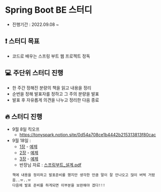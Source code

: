 # Spring Boot BE 스터디
+ 진행기간 : 2022.09.08 ~

## ❗️ 스터디 목표
+ 코드로 배우는 스프링 부트 웹 프로젝트 정독

## 💻 주단위 스터디 진행
+ 한 주간 정해진 분량의 책을 읽고 내용을 정리
+ 순번을 정해 발표자를 정하고 그 주의 분량을 발표
+ 발표 후 자유롭게 의견을 나누고 정리한 다음 종료

## 🔥 스터디 진행
+ 9월 8일 킥오프
  + https://tonyspark.notion.site/0d54a708ce1b4442b215313813f80cac
+ 9월 18일 : 
  + [1장](./week1/chapter01/Chapter01.md) - [예제](https://github.com/WooDolpa/springboot-study)
  + [2장](./week1/chapter02/Chapter02.md) - [예제](https://github.com/WooDolpa/spring-boot-chapter02)
  + [3장](./week1/chapter03/Chapter03.md) - [예제](https://github.com/WooDolpa/spring-boot-chapter03)
  + 반장님 자료 : [스프링부트_설계.pdf](./week1/chapter01/file/springBootArchitecture.pdf)
  ```
  책에 내용을 정리하고 발표준비를 했지만 생각한 만큼 말이 잘 안나오고 많이 버벅 거렸음..ㅠ..ㅠ
  다음에 발표 준비를 하게되면 이부분을 보완해야 겠다!!!
  ```